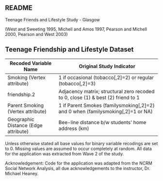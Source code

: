 ## README

Teenage Friends and Lifestyle Study - Glasgow

(West and Sweeting 1995, Michell and Amos 1997, Pearson and Michell 2000, Pearson and West 2003)

## Teenage Friendship and Lifestyle Dataset

|        Recoded Variable Name         |                               Original Study Indicator                           |
|------------------------------------- | ---------------------------------------------------------------------------------| 
|     Smoking (Vertex attribute)       |  1 if occasional (tobacco[,2]=2) or regular (tobacco[,2]=3)                      |
|           friendship.2               |  Adjacency matrix; structural zero recoded to 0, close (1) & best (2) friend to 1|
| Parent Smoking (Vertex attribute)    |  1 if Parent Smokes (familysmoking[,2]=2) and 0 when (familysmoking[,2]=1 or NA) |
| Geographic Distance (Edge attribute) |                   Bee-line distance b/w students' home address (km)              |

Unless otherwise stated all base values for binary variable recodings are set to 0. Missing values are assumed to occur
completely at random. All data for the application was extracted from Wave 2 of the study.

Acknowledgement: Code for the application was adapted from the NCRM Social Network Analysis,
all due acknowledgements to the instructor, Dr. Michael Heaney.
